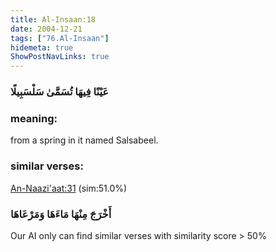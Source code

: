 ```yaml
---
title: Al-Insaan:18
date: 2004-12-21
tags: ["76.Al-Insaan"]
hidemeta: true 
ShowPostNavLinks: true 
---
```

### عَيْنًا فِيهَا تُسَمَّىٰ سَلْسَبِيلًا
### meaning: 
from a spring in it named Salsabeel.
### similar verses: 

[An-Naazi'aat:31](/79/31) (sim:51.0%)

### أَخْرَجَ مِنْهَا مَاءَهَا وَمَرْعَاهَا

Our AI only can find similar verses with similarity score > 50% 



